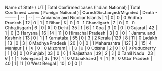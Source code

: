 Name of State / UT | Total Confirmed cases (Indian National) | Total Confirmed cases ( Foreign National ) | Cured/Discharged/Migrated | Death
------- | -- | -- | --
Andaman and Nicobar Islands | 1 | 0 | 0 | 0
Andhra Pradesh | 12 | 0 | 1 | 0
Bihar | 6 | 0 | 0 | 1
Chandigarh | 7 | 0 | 0 | 0
Chhattisgarh | 6 | 0 | 0 | 0
Delhi | 35 | 1 | 6 | 1
Goa | 3 | 0 | 0 | 0
Gujarat | 42 | 1 | 0 | 3
Haryana | 16 | 14 | 11 | 0
Himachal Pradesh | 3 | 0 | 0 | 1
Jammu and Kashmir | 13 | 0 | 1 | 1
Karnataka | 55 | 0 | 3 | 2
Kerala | 129 | 8 | 11 | 0
Ladakh | 13 | 0 | 3 | 0
Madhya Pradesh | 20 | 0 | 0 | 1
Maharashtra | 127 | 3 | 15 | 4
Manipur | 1 | 0 | 0 | 0
Mizoram | 1 | 0 | 0 | 0
Odisha | 2 | 0 | 0 | 0
Puducherry | 1 | 0 | 0 | 0
Punjab | 33 | 0 | 0 | 1
Rajasthan | 39 | 2 | 3 | 0
Tamil Nadu | 23 | 6 | 1 | 1
Telengana | 35 | 10 | 1 | 0
Uttarakhand | 4 | 1 | 0 | 0
Uttar Pradesh | 40 | 1 | 11 | 0
West Bengal | 10 | 0 | 0 | 1
